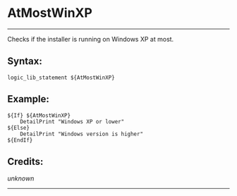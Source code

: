 # AtMostWinXP

---

Checks if the installer is running on Windows XP at most.

## Syntax:

	logic_lib_statement ${AtMostWinXP}

## Example:

	${If} ${AtMostWinXP}
		DetailPrint "Windows XP or lower"
	${Else}
		DetailPrint "Windows version is higher"
	${EndIf}

## Credits:

*unknown*

---
